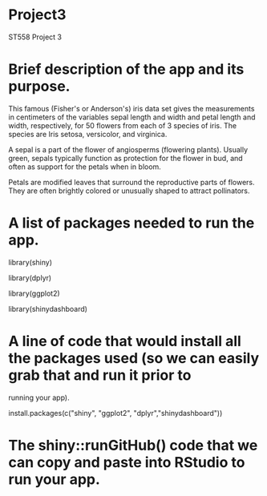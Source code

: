 # Project3
ST558 Project 3

# Brief description of the app and its purpose.

This famous (Fisher's or Anderson's) iris data set gives the measurements in centimeters of the variables sepal length and width and petal length and width, respectively, for 50 flowers from each of 3 species of iris. The species are Iris setosa, versicolor, and virginica.

A sepal is a part of the flower of angiosperms (flowering plants). Usually green, sepals typically function as protection for the flower in bud, and often as support for the petals when in bloom.

Petals are modified leaves that surround the reproductive parts of flowers. They are often brightly colored or unusually shaped to attract pollinators.

# A list of packages needed to run the app.

library(shiny)

library(dplyr)

library(ggplot2)

library(shinydashboard)

# A line of code that would install all the packages used (so we can easily grab that and run it prior to
running your app).

install.packages(c("shiny", "ggplot2", "dplyr","shinydashboard"))

# The shiny::runGitHub() code that we can copy and paste into RStudio to run your app.

